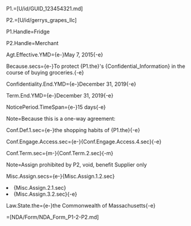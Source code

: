 P1.=[U/id/GUID_123454321.md]

P2.=[U/id/gerrys_grapes_llc]

P1.Handle=Fridge

P2.Handle=Merchant

Agt.Effective.YMD={e-}May 7, 2015{-e}

Because.secs={e-}To protect {P1.the}'s {Confidential_Information} in the course of buying groceries.{-e}

Confidentiality.End.YMD={e-}December 31, 2019{-e}

Term.End.YMD={e-}December 31, 2019{-e}

NoticePeriod.TimeSpan={e-}15 days{-e}

Note=Because this is a one-way agreement:

Conf.Def.1.sec={e-}the shopping habits of {P1.the}{-e}

Conf.Engage.Access.sec={e-}{Conf.Engage.Access.4.sec}{-e}

Conf.Term.sec={m-}{Conf.Term.2.sec}{-m}

Note=Assign prohibited by P2, void, benefit Supplier only

Misc.Assign.secs={e-}{Misc.Assign.1.2.sec}<li>{Misc.Assign.2.1.sec}<li>{Misc.Assign.3.2.sec}{-e}

Law.State.the={e-}the Commonwealth of Massachusetts{-e}

=[NDA/Form/NDA_Form_P1-2-P2.md]